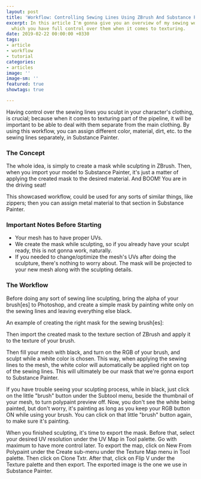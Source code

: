 ```yaml
---
layout: post
title: 'Workflow: Controlling Sewing Lines Using ZBrush And Substance Painter'
excerpt: In this article I'm gonna give you an overview of my sewing workflow, in
  which you have full control over them when it comes to texturing.
date: 2019-02-22 00:00:00 +0330
tags:
- article
- workflow
- tutorial
categories:
- articles
image: ''
image-sm: ''
featured: true
showtags: true

---
```

Having control over the sewing lines you sculpt in your character's clothing, is crucial; because when it comes to texturing part of the pipeline, it will be important to be able to deal with them separate from the main clothing. By using this workflow, you can assign different color, material, dirt, etc. to the sewing lines separately, in Substance Painter.

### The Concept

The whole idea, is simply to create a mask while sculpting in ZBrush. Then, when you import your model to Substance Painter, it's just a matter of applying the created mask to the desired material. And BOOM! You are in the driving seat!

This showcased workflow, could be used for any sorts of similar things, like zippers; then you can assign metal material to that section in Substance Painter.

### Important Notes Before Starting

* Your mesh has to have proper UVs.
* We create the mask while sculpting, so if you already have your sculpt ready, this is not gonna work, naturally.
* If you needed to change/optimize the mesh's UVs after doing the sculpture, there's nothing to worry about. The mask will be projected to your new mesh along with the sculpting details.

### The Workflow

Before doing any sort of sewing line sculpting, bring the alpha of your brush\[es\] to Photoshop, and create a simple mask by painting white only on the sewing lines and leaving everything else black.

An example of creating the right mask for the sewing brush\[es\]:

Then import the created mask to the texture section of ZBrush and apply it to the texture of your brush.

Then fill your mesh with black, and turn on the RGB of your brush, and sculpt while a white color is chosen. This way, when applying the sewing lines to the mesh, the white color will automatically be applied right on top of the sewing lines. This will ultimately be our mask that we're gonna export to Substance Painter.

If you have trouble seeing your sculpting process, while in black, just click on the little "brush" button under the Subtool menu, beside the thumbnail of your mesh, to turn polypaint preview off. Now, you don't see the white being painted, but don't worry, it's painting as long as you keep your RGB button ON while using your brush. You can click on that little "brush" button again, to make sure it's painting.

When you finished sculpting, it's time to export the mask. Before that, select your desired UV resolution under the UV Map in Tool palette. Go with maximum to have more control later. To export the map, click on New From Polypaint under the Create sub-menu under the Texture Map menu in Tool palette. Then click on Clone Txtr. After that, click on Flip V under the Texture palette and then export. The exported image is the one we use in Substance Painter.